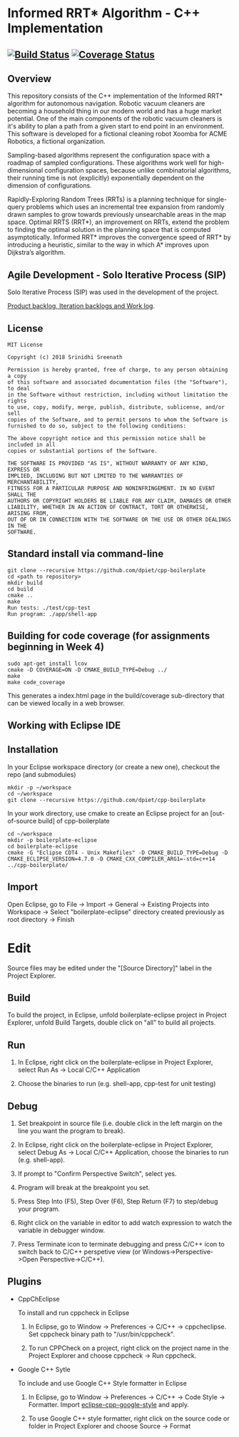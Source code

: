 # Informed RRT* Algorithm - C++ Implementation
[![Build Status](https://travis-ci.com/SrinidhiSreenath/ENPM808X-Midterm-InformedRRTStar.svg?branch=master)](https://travis-ci.com/SrinidhiSreenath/ENPM808X-Midterm-InformedRRTStar)
[![Coverage Status](https://coveralls.io/repos/github/SrinidhiSreenath/ENPM808X-Midterm-InformedRRTStar/badge.svg?branch=master)](https://coveralls.io/github/SrinidhiSreenath/ENPM808X-Midterm-InformedRRTStar?branch=master)
---

## Overview

This repository consists of the C++ implementation of the Informed RRT* algorithm for autonomous navigation. Robotic vacuum
cleaners are becoming a household thing in our modern world and has a huge market potential. One of the main components of
the robotic vacuum cleaners is it's ability to plan a path from a given start to end point in an environment. This software
is developed for a fictional cleaning robot Xoomba for ACME Robotics, a fictional organization.

Sampling-based algorithms represent the configuration space with a roadmap of sampled configurations. These algorithms work 
well for high-dimensional configuration spaces, because unlike combinatorial algorithms, their running time is not 
(explicitly) exponentially dependent on the dimension of configurations.

Rapidly-Exploring Random Trees (RRTs) is a planning technique for single-query problems which uses an incremental tree 
expansion from randomly drawn samples to grow towards previously unsearchable areas in the map space. Optimal RRTS (RRT*), 
an improvement on RRTs, extend the problem to finding the optimal solution in the planning space that is computed 
asymptotically. Informed RRT* improves the convergence speed of RRT* by introducing a heuristic, similar to the way in which 
A* improves upon Dijkstra’s algorithm.

## Agile Development - Solo Iterative Process (SIP)
Solo Iterative Process (SIP) was used in the development of the project.

[Product backlog, Iteration backlogs and Work log](https://docs.google.com/spreadsheets/d/1fvrJKm83capWolsztqe_W-Q733m2EkzF_6xD1WWORhc/edit?usp=sharing).

## License
```
MIT License

Copyright (c) 2018 Srinidhi Sreenath

Permission is hereby granted, free of charge, to any person obtaining a copy
of this software and associated documentation files (the "Software"), to deal
in the Software without restriction, including without limitation the rights
to use, copy, modify, merge, publish, distribute, sublicense, and/or sell
copies of the Software, and to permit persons to whom the Software is
furnished to do so, subject to the following conditions:

The above copyright notice and this permission notice shall be included in all
copies or substantial portions of the Software.

THE SOFTWARE IS PROVIDED "AS IS", WITHOUT WARRANTY OF ANY KIND, EXPRESS OR
IMPLIED, INCLUDING BUT NOT LIMITED TO THE WARRANTIES OF MERCHANTABILITY,
FITNESS FOR A PARTICULAR PURPOSE AND NONINFRINGEMENT. IN NO EVENT SHALL THE
AUTHORS OR COPYRIGHT HOLDERS BE LIABLE FOR ANY CLAIM, DAMAGES OR OTHER
LIABILITY, WHETHER IN AN ACTION OF CONTRACT, TORT OR OTHERWISE, ARISING FROM,
OUT OF OR IN CONNECTION WITH THE SOFTWARE OR THE USE OR OTHER DEALINGS IN THE
SOFTWARE.
```
## Standard install via command-line
```
git clone --recursive https://github.com/dpiet/cpp-boilerplate
cd <path to repository>
mkdir build
cd build
cmake ..
make
Run tests: ./test/cpp-test
Run program: ./app/shell-app
```

## Building for code coverage (for assignments beginning in Week 4)
```
sudo apt-get install lcov
cmake -D COVERAGE=ON -D CMAKE_BUILD_TYPE=Debug ../
make
make code_coverage
```
This generates a index.html page in the build/coverage sub-directory that can be viewed locally in a web browser.

## Working with Eclipse IDE ##

## Installation

In your Eclipse workspace directory (or create a new one), checkout the repo (and submodules)
```
mkdir -p ~/workspace
cd ~/workspace
git clone --recursive https://github.com/dpiet/cpp-boilerplate
```

In your work directory, use cmake to create an Eclipse project for an [out-of-source build] of cpp-boilerplate

```
cd ~/workspace
mkdir -p boilerplate-eclipse
cd boilerplate-eclipse
cmake -G "Eclipse CDT4 - Unix Makefiles" -D CMAKE_BUILD_TYPE=Debug -D CMAKE_ECLIPSE_VERSION=4.7.0 -D CMAKE_CXX_COMPILER_ARG1=-std=c++14 ../cpp-boilerplate/
```

## Import

Open Eclipse, go to File -> Import -> General -> Existing Projects into Workspace -> 
Select "boilerplate-eclipse" directory created previously as root directory -> Finish

# Edit

Source files may be edited under the "[Source Directory]" label in the Project Explorer.


## Build

To build the project, in Eclipse, unfold boilerplate-eclipse project in Project Explorer,
unfold Build Targets, double click on "all" to build all projects.

## Run

1. In Eclipse, right click on the boilerplate-eclipse in Project Explorer,
select Run As -> Local C/C++ Application

2. Choose the binaries to run (e.g. shell-app, cpp-test for unit testing)


## Debug


1. Set breakpoint in source file (i.e. double click in the left margin on the line you want 
the program to break).

2. In Eclipse, right click on the boilerplate-eclipse in Project Explorer, select Debug As -> 
Local C/C++ Application, choose the binaries to run (e.g. shell-app).

3. If prompt to "Confirm Perspective Switch", select yes.

4. Program will break at the breakpoint you set.

5. Press Step Into (F5), Step Over (F6), Step Return (F7) to step/debug your program.

6. Right click on the variable in editor to add watch expression to watch the variable in 
debugger window.

7. Press Terminate icon to terminate debugging and press C/C++ icon to switch back to C/C++ 
perspetive view (or Windows->Perspective->Open Perspective->C/C++).


## Plugins

- CppChEclipse

    To install and run cppcheck in Eclipse

    1. In Eclipse, go to Window -> Preferences -> C/C++ -> cppcheclipse.
    Set cppcheck binary path to "/usr/bin/cppcheck".

    2. To run CPPCheck on a project, right click on the project name in the Project Explorer 
    and choose cppcheck -> Run cppcheck.


- Google C++ Sytle

    To include and use Google C++ Style formatter in Eclipse

    1. In Eclipse, go to Window -> Preferences -> C/C++ -> Code Style -> Formatter. 
    Import [eclipse-cpp-google-style][reference-id-for-eclipse-cpp-google-style] and apply.

    2. To use Google C++ style formatter, right click on the source code or folder in 
    Project Explorer and choose Source -> Format

[reference-id-for-eclipse-cpp-google-style]: https://raw.githubusercontent.com/google/styleguide/gh-pages/eclipse-cpp-google-style.xml
